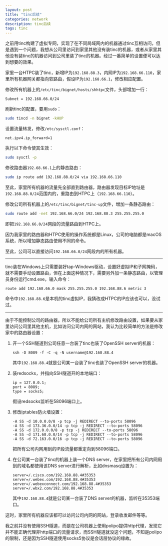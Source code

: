 ```yaml
---
layout: post
title: "tinc后续"
categories: network
description: tinc后续
tags: tinc
---
```


之前用tinc构建了虚拟专网，实现了在不同局域网内的机器通过tinc互相访问，但是遇到一个问题，我想从公司里访问到家里其他没有装tinc的机器，或者从家里其他没有装tinc的机器访问到公司里装了tinc的机器。经过一番简单的设置便可以达到想要的效果。

家里一台HTPC装了tinc，新增IP为`192.168.88.3`，内网IP为`192.168.66.110`，家里所有机器网关都指向软路由，假设IP为`192.168.66.1`，修改相应配置。

修改所有机器上的`/etc/tinc/bignet/hosts/shhtpc`文件，头部增加一行：

```。
Subnet = 192.168.66.0/24
```

刷新tinc的配置，要用`sudo`：

```bash
sudo tincd -n bignet -kHUP
```

设置流量转发，修改`/etc/sysctl.conf`：

```
net.ipv4.ip_forward=1
```

执行以下命令使其生效：

```bash
sudo sysctl -p
```

修改路由器`192.68.66.1`上的静态路由：

```bash
sudo ip route add 192.168.88.0/24 via 192.168.66.110
```

至此，家里所有机器的流量先全部直到路由器，路由器发现目标IP地址是`192.168.88.0/24`范围内的，重路由到HTPC上（`192.168.66.110`）。

修改公司所有机器上的`/etc/tinc/bignet/tinc-up`文件，增加一条静态路由：

```bash
sudo route add -net 192.168.66.0/24 192.168.88.3 255.255.255.0
```

即把`192.168.66.0/24`网段的流量路由到HTPC上。

因为我家里的路由器和HTPC使用的操作系统都是Linux，公司的电脑都是macOS系统，所以增加静态路由使用不同的命令。

至此，公司可以直接访问`192.168.66.0/24`网段内的所有机器。

----

tinc装在Windows上只需要装好tap-Windows驱动，设置好虚拟IP和子网掩码，就不需要手动设置路由，但在上面这种情况下，需要另外加一条静态路由，以管理员身份运行cmd.exe，输入命令：

```
route add 192.168.66.0 mask 255.255.255.0 192.168.88.6 metric 3
```

命令中`192.168.88.6`是本机的tinc虚拟IP，我猜改成HTPC的IP应该也可以，没试过。

----

由于不能控制公司的路由器，所以不能给公司所有主机修改路由设置，如果要从家里访问公司里其他主机，比如访问公司内网的网站，我认为比较简单的方法是修改家中的路由器设置：

1. 开一个SSH隧道到公司任意一台装了tinc也装了OpenSSH server的机器：

   ```
   ssh -D 8089 -f -C -q -N username@192.168.88.4
   ```

   其中`192.168.88.4`就是公司某一台装了tinc也装了OpenSSH server的机器。

2. 装redsocks，并指向SSH隧道开的本地端口：

   ```
   ip = 127.0.0.1;
   port = 8089;
   type = socks5;
   ```

   假设redsocks监听在58096端口上。

3. 修改iptables防火墙设置：

   ```
   -A SS -d 10.0.0.0/8 -p tcp -j REDIRECT --to-ports 58096
   -A SS -d 173.36.0.0/14 -p tcp -j REDIRECT --to-ports 58096
   -A SS -d 172.0.0.0/8 -p tcp -j REDIRECT --to-ports 58096
   -A SS -d 171.68.0.0/14 -p tcp -j REDIRECT --to-ports 58096
   -A SS -d 72.163.0.0/16 -p tcp -j REDIRECT --to-ports 58096
   ```

   把所有公司内网用到的IP段流量都重定向到58096端口。

4. 在公司某一台装了tinc的机器上装一个DNS server，在家里把所有公司内网用到的域名都使用该DNS server进行解析，比如dnsmasq设置为：

   ```
   server=/.cisco.com/192.168.88.4#35353
   server=/.webex.com/192.168.88.4#35353
   server=/.webexconnect.com/192.168.88.4#35353
   server=/.wbx2.com/192.168.88.4#35353
   ```

   其中`192.168.88.4`就是公司某一台装了DNS server的机器，监听在35353端口。

这时，家里所有机器应该都可以访问公司内网的网站，登录收发邮件等等。

我之前并没有使用SSH隧道，而是在公司机器上使用polipo提供http代理，发现它并不能正确代理非http端口的流量请求，而SSH隧道就没这个问题，不知是polipo的限制，还是因为SSH隧道使用socks5协议是会话层协议的缘故。